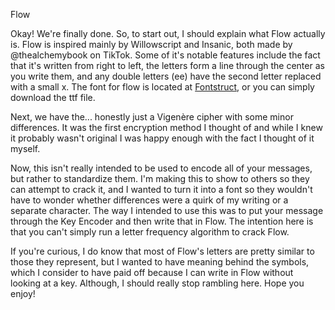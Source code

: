 Flow

Okay! We're finally done. So, to start out, I should explain what Flow actually is. Flow is inspired mainly by Willowscript and Insanic, both made by @thealchemybook on TikTok. Some of it's notable features include the fact that it's written from right to left, the letters form a line through the center as you write them, and any double letters (ee) have the second letter replaced with a small x. The font for flow is located at [Fontstruct](https://fontstruct.com/fontstructions/show/2535686/flow-146), or you can simply download the ttf file. 

Next, we have the... honestly just a Vigenère cipher with some minor differences. It was the first encryption method I thought of and while I knew it probably wasn't original I was happy enough with the fact I thought of it myself. 

Now, this isn't really intended to be used to encode all of your messages, but rather to standardize them. I'm making this to show to others so they can attempt to crack it, and I wanted to turn it into a font so they wouldn't have to wonder whether differences were a quirk of my writing or a separate character. The way I intended to use this was to put your message through the Key Encoder and then write that in Flow. The intention here is that you can't simply run a letter frequency algorithm to crack Flow. 

If you're curious, I do know that most of Flow's letters are pretty similar to those they represent, but I wanted to have meaning behind the symbols, which I consider to have paid off because I can write in Flow without looking at a key. Although, I should really stop rambling here. Hope you enjoy!
